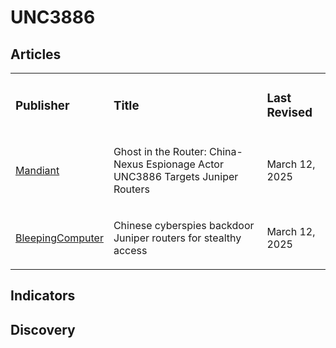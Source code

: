 # UNC3886

## Articles
<table>
  <tr>
    <td>
      <h3>Publisher</h3>
    </td>
    <td>
      <h3>Title</h3>
    </td>
    <td>
      <h3>Last Revised</h3>
    </td>
  </tr>
  <tr>
    <td>
      <a href="https://cloud.google.com/blog/topics/threat-intelligence/china-nexus-espionage-targets-juniper-routers">Mandiant</a>
    </td>
    <td>
      <p>Ghost in the Router: China-Nexus Espionage Actor UNC3886 Targets Juniper Routers</p>
    </td>
    <td>
      <p>March 12, 2025</p>
    </td>
  </tr>
  <tr>
    <td>
      <a href="https://www.bleepingcomputer.com/news/security/chinese-cyberspies-backdoor-juniper-routers-for-stealthy-access/">BleepingComputer</a>
    </td>
    <td>
      <p>Chinese cyberspies backdoor Juniper routers for stealthy access</p>
    </td>
    <td>
      <p>March 12, 2025</p>
    </td>
  </tr>
</table>



## Indicators

## Discovery
